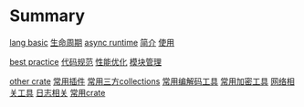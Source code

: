 # Summary

[lang basic]()
[生命周期](./basic/life_cycle.md)
[async runtime]()
[简介](./basic/asyncruntime/index.md)
[使用](./basic/asyncruntime/use.md)


[best practice]()
[代码规范](./best/coding_standards.md)
[性能优化](./best/performance_optimization.md)
[模块管理](./best/module_management.md)

[other crate]()
[常用插件](./other_crate/常用插件.md)
[常用三方collections](./other_crate/collections.md)
[常用编解码工具](./other_crate/encodedecode.md)
[常用加密工具](./other_crate/encryption.md)
[网络相关工具](./other_crate/network.md)
[日志相关](./other_crate/log.md)
[常用crate](./other_crate/常用crate.md)
